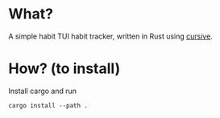 What?
=====
A simple habit TUI habit tracker, written in Rust using [cursive](https://github.com/gyscos/cursive).

How? (to install)
=================
Install cargo and run
```
cargo install --path .
```
